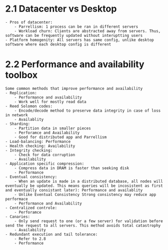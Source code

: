 # 2.1 Datacenter vs Desktop
    - Pros of datacenter:
        - Parrellism: 1 process can be ran in different servers
        - Workload churn: Clients are abstracted away from servers. Thus, software can be frequently updated without interuptting users
    - Platform homogenity: All servers has same config, unlike desktop software where each desktop config is different

# 2.2 Performance and availability toolbox
    Some common methods that improve performance and availability
    - Replication: 
        - Performance and availability 
        - Work well for mostly read data
    - Reed Solomon codes:
        - Encode/decode method to preserve data integrity in case of loss in network
        - Availablity
    - Sharding:
        - Partition data in smaller pieces
        - Perforamce and Availability
        - Good for distributed app and Parrellism
    - Load-balancing: Performance
    - Health checking: Availability
    - Integrity checking:
        - Check for data corruption
        - Availability
    - Application specific compression: 
        - Compress data in DRAM is faster than seeking disk
        - Performance
    - Eventual consistency:
        - When an update is made in a distributed database, all nodes will eventually be updated. This means queries will be incosistent as first and eventually consistant later): Performance and availablity
        - Unlike Eventual Consistency Strong consistency may reduce app performace
        - Performance and Availability
    - Centralized controle:
        - Perforamce
    - Canaries:
        - Only send request to one (or a few server) for validation before send the request to all servers. This method avoids total catastrophy
        - Availability
    - Redundant execution and tail tolerance:
        - Refer to 2.8
        - Performance
        